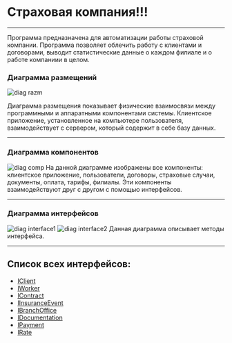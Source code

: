 # **Страховая компания!!!**
***
Программа предназначена для автоматизации работы страховой компании. Программа позволяет облечить работу с клиентами и договорами, выводит статистические данные о каждом филиале и о работе компаниии в целом.

### Диаграмма размещений
![diag razm](https://pp.userapi.com/c850532/v850532619/4b035/1T9gFdv1VBA.jpg)
   
   
Диаграмма размещения показывает физические взаимосвязи между программными и аппаратными компонентами системы. 
Клиентское приложение, установленное на компьютере пользователя, взаимодействует с сервером, 
который содержит в себе базу данных.
***
### Диаграмма компонентов
![diag comp](https://pp.userapi.com/c850532/v850532619/4b014/ylg7-eUDkwA.jpg)
На данной диаграмме изображены все компоненты: клиентское приложение, пользователи, договоры, страховые случаи, документы, оплата, тарифы, филиалы. Эти компоненты взаимодействуют друг с другом с помощью интерфейсов. 
***
### Диаграмма интерфейсов
![diag interface1](https://pp.userapi.com/c852020/v852020107/4fdc4/bPp8GK-Q4LM.jpg)
![diag interface2](https://pp.userapi.com/c852020/v852020107/4fdcd/o7TRTQhFVDU.jpg)
Данная диаграмма описывает методы интерфейса.

***
## **Список всех интерфейсов:**

+ [IClient](https://github.com/prmxt/Insurance-company/blob/master/docs/IClient.md)
+ [IWorker](https://github.com/prmxt/Insurance-company/blob/master/docs/IWorker.md)
+ [IContract](https://github.com/prmxt/Insurance-company/blob/master/docs/IContract.md)
+ [IInsuranceEvent](https://github.com/prmxt/Insurance-company/blob/master/docs/IInsuranceEvent.md)
+ [IBranchOffice](https://github.com/prmxt/Insurance-company/blob/master/docs/IBranchOffice.md)
+ [IDocumentation](https://github.com/prmxt/Insurance-company/blob/master/docs/IDocumentation.md)
+ [IPayment](https://github.com/prmxt/Insurance-company/blob/master/docs/IPayment.md)
+ [IRate](https://github.com/prmxt/Insurance-company/blob/master/docs/IRate.md)
